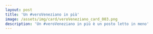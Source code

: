 ```yaml
---
layout: post
title: 'Un #veroVeneziano in più'
image: /assets/img/card/veroVeneziano_card_003.png
description: 'Un #veroVeneziano in più è un posto letto in meno'
---
```

